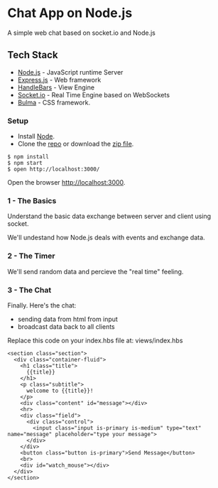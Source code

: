 # Chat App on Node.js

A simple web chat based on socket.io and Node.js

## Tech Stack

- [Node.js](https://nodejs.org/en/download/) - JavaScript runtime Server
- [Express.js](https://expressjs.com/) - Web framework
- [HandleBars](https://handlebarsjs.com/) - View Engine
- [Socket.io](https://socket.io/) - Real Time Engine based on WebSockets
- [Bulma](https://bulma.io/) - CSS framework.

### Setup

- Install [Node](https://nodejs.org/en/download/).
- Clone the [repo](https://github.com/jocnjr/chat-app-nodejs) or download the [zip file](https://github.com/jocnjr/chat-app-nodejs/archive/master.zip).

```
$ npm install
$ npm start
$ open http://localhost:3000/
```

Open the browser [http://localhost:3000](http://localhost:3000).

### 1 - The Basics

Understand the basic data exchange between server and client using socket.

We'll undestand how Node.js deals with events and exchange data.

### 2 - The Timer

We'll send random data and percieve the "real time" feeling.

### 3 - The Chat

Finally. Here's the chat:

- sending data from html from input
- broadcast data back to all clients

Replace this code on your index.hbs file at: views/index.hbs

```
<section class="section">
  <div class="container-fluid">
    <h1 class="title">
      {{title}}
    </h1>
    <p class="subtitle">
      welcome to {{title}}!
    </p>
    <div class="content" id="message"></div>
    <hr>
    <div class="field">
      <div class="control">
        <input class="input is-primary is-medium" type="text" name="message" placeholder="type your message">
      </div>
    </div>
    <button class="button is-primary">Send Message</button>
    <br>
    <div id="watch_mouse"></div>
  </div>
</section>

```
